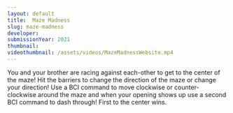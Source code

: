 ```yaml
---
layout: default
title:  Maze Madness
slug: maze-madness
developer: 
submissionYear: 2021
thumbnail: 
videothumbnail: /assets/videos/MazeMadnessWebsite.mp4
---
```

You and your brother are racing against each-other to get to the center of the maze! Hit the barriers to change the direction of the maze or change your direction! Use a BCI command to move clockwise or counter-clockwise around the maze and when your opening shows up use a second BCI command to dash through! First to the center wins.